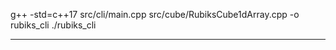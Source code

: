 g++ -std=c++17 src/cli/main.cpp src/cube/RubiksCube1dArray.cpp -o rubiks_cli
./rubiks_cli

------------------------------------------------------------------------------------------------------